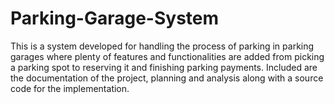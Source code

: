 # Parking-Garage-System
This is a system developed for handling the process of parking in parking garages where plenty of features and functionalities are added from picking a parking spot to reserving it and finishing parking payments. Included are the documentation of the project, planning and analysis along with a source code for the implementation.
